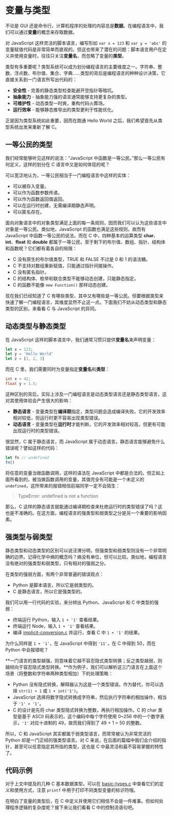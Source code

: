 # 变量与类型

不论是 GUI 还是命令行，计算机程序的处理的内容总是**数据**。在编程语言中，我们可以通过**变量**的概念来存取数据。

对 JavaScript 这样灵活的脚本语言，编写形如 `var x = 123` 和 `var y = 'abc'` 的变量赋值代码是非常简单而直观的。但这也带来了潜在的问题：脚本语言用户在定义并使用变量时，往往只关注**变量名**，而忽略了变量的**类型**。

类型有多重要呢？类型系统可以成为划分编程语言的主要维度之一。字符串、整数、浮点数、布尔值、集合、字典……类型的背后是编程语言的种种设计决策，它直接关系到一门语言所写出代码的：

* **安全性** - 完善的静态类型检查能避开空指针等暗坑。
* **抽象能力** - 抽象能力强的语言通常能够支持更复杂的类型。
* **可维护性** - 动态类型一时爽，重构代码火葬场。
* **运行效率** - 能够静态推导出的类型更利于性能优化。

正是因为类型系统如此重要，因而在跑通 Hello World 之后，我们希望首先从类型系统出发来重新了解 C。


## 一等公民的类型
我们经常能够听见这样的说法：“JavaScript 中函数是一等公民。”那么一等公民有何定义，这样的划分在 C 语言中又是如何体现的呢？

可以宽泛地认为，一等公民相当于一门编程语言中这样的实体：

* 可以被存入变量。
* 可以作为函数参数传递。
* 可以作为函数返回值返回。
* 可以在运行时创建，无需编译期静态声明。
* 可以匿名存在。

面向对象语言中的对象类型满足上面的每一条规则，因而我们可以认为这些语言中对象是一等公民。类似地，JavaScript 的函数也满足这些规则，故而有 JavaScript 中函数一等公民的说法。而在 C 中，四种基本的运算类型 **char**、**int**、**float** 和 **double** 都属于一等公民，至于剩下的布尔值、数组、指针、结构体和函数呢？它们都有着各自的局限：

* C 没有原生的布尔值类型，TRUE 和 FALSE 不过是 0 和 1 的语法糖。
* C 不支持对数组重新赋值，只能通过指针间接操作。
* C 没有匿名指针。
* C 的结构体、枚举和联合类型不能够动态创建，只能静态指定。
* C 的函数不能像 `new Function()` 那样动态创建。

现在我们已经知道了 C 有哪些类型，其中又有哪些是一等公民。但要根据类型来快速了解一门编程语言，其维度显然不止这一点。下面我们不妨从动态类型和静态类型的区别，来看看 C 与 JavaScript 的异同。


## 动态类型与静态类型
在 JavaScript 这样的脚本语言中，我们通常习惯只提供**变量名**来声明变量：

``` js
let x = 123;
let y = 'Hello World'
let z = [1, 2, 3]
```

而在 C 里，我们需要同时为变量指定**变量名**和**类型**：

``` c
int x = 42;
float y = 1.5;
```

这种区别的背后，实际上涉及一门编程语言是动态类型语言还是静态类型语言，这对其使用体验会产生很大的影响：

* **静态语言** - 变量类型在**编译期**指定，类型问题会造成编译失败。它的开发效率相对较低，但运行时更不容易出现类型错误。
* **动态语言** - 变量类型在**运行时**才能判断。它的开发效率相对较高，但更有可能出现运行时的类型错误。

很显然，C 属于静态语言，而 JavaScript 属于动态语言。静态语言能够避免什么错误呢？譬如这样的代码：

``` js
let fn // undefined
fn()
```

将任意的变量当做函数调用，这样的语法在 JavaScript 中都是合法的。但正如上面所看到的，被当做函数调用的变量，其值完全有可能是一个未定义的 `undefined`，这所带来的报错相信前端同学一定不会陌生：

> TypeError: undefined is not a function

那么，C 这样的静态语言就能通过编译期检查来杜绝运行时的类型错误了吗？这也是不准确的。在这方面，编程语言的强类型和弱类型之分是另一个重要的影响因素。


## 强类型与弱类型
静态类型和动态类型的区别可以说泾渭分明，但强类型和弱类型则没有一个非常明确的边界。记得化学中熵的概念吗？熵没有单位，但可以比较。类似地，编程语言没有绝对的强类型和弱类型，只有相对的强弱之分。

在类型的强弱方面，有两个非常普遍的错误观点：

* Python 是脚本语言，所以它是弱类型的。
* C 是静态语言，所以它是强类型的。

我们可以用一行代码的实验，来分辨出 Python、JavaScript 和 C 中类型的强弱：

* 终端运行 Python，输入 `1 + '1'` 查看结果。
* 终端运行 Node，输入 `1 + '1'` 查看结果。
* 编译 [implicit-conversion.c](./implicit-conversion.c) 并运行，查看 C 中 `1 + '1'` 的结果。

为什么同样是 `1 + '1'`，在 JavaScript 中得到 `'11'`，在 C 中得到 50，而在 Python 中会报错呢？

**一门语言的类型越强，则意味着它越不容忍隐式类型转换；反之类型越弱，则越倾向于容忍隐式类型转换。**作为例子，我们可以解析这三门语言在上面这个场景（将整数和字符串两种类型相加）下的处理策略：

* Python 没有隐式转换，解释器认为这是一个类型错误。作为替代，你可以选择 `str(1) + 1` 或 `1 + int('1')`。
* JavaScript 选择将数字隐式转换成字符串，然后执行字符串的相加操作，相当于 `'1' + '1'`。
* C 的设计是先将 char 类型隐式转换为整数，再执行相加操作。C 的 char 类型是基于 ASCII 码表示的，这个编码中每个字符使用 0~256 中的一个数字表示，`'1'` 对应十进制的 49，故而我们得到了 49 + 1 = 50 的整数。

所以，C 和 JavaScript 其实都属于弱类型语言，而常常被认为非常灵活的 Python 却是一门正经的强类型语言。对 C 来说，在后面的篇幅中我们会介绍的指针，甚至可以任意指定其所指的类型，这也是 C 中最灵活和最不容易掌握的特性了。


## 代码示例
对于上文中提及的几种 C 基本数据类型，可以在 [basic-types.c](./basic-types.c) 中查看它们的定义和使用方式，注意 `printf` 中用于打印不同类型变量的标识符哦。

在明白了变量的类型后，在 C 中定义并使用它们相信不会是一件难事。但如何处理程序逻辑的复杂度呢？接下来让我们看看 C 中的控制流语句吧。
